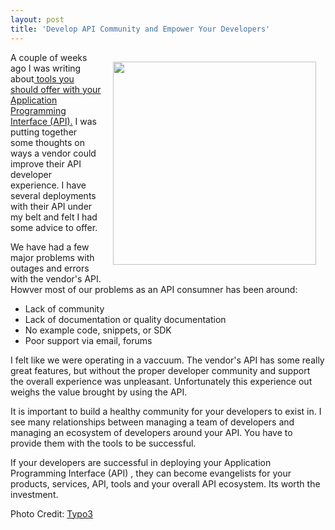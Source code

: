 ```yaml
---
layout: post
title: 'Develop API Community and Empower Your Developers'
---
```

<a href="http://t3dd09.typo3.org/home.html" target="_blank"><img class="alignnone" style="padding: 15px;" title="Developer Community" src="http://t3dd09.typo3.org/typo3temp/pics/02c9763015.jpeg" alt="" width="325" align="right" /></a>A couple of weeks ago I was writing about<a href="http://www.kinlane.com/2010/07/tools-you-should-offer-with-your-application-program-interface-api/"> tools you should offer with your Application Programming Interface (API).</a> I was putting together some thoughts on ways a vendor could improve their API developer experience. I have several deployments with their API under my belt and felt I had some advice to offer.<p></p>
We have had a few major problems with outages and errors with the vendor's API. Howver most of our problems as an API consumner has been around:
<ul class="mainlist">
	<li>Lack of community</li>
	<li>Lack of documentation or quality documentation</li>
	<li>No example code, snippets, or SDK</li>
	<li>Poor support via email, forums</li>
</ul>
I felt like we were operating in a vaccuum. The vendor's API has some really great features, but without the proper developer community and support the overall experience was unpleasant. Unfortunately this experience out weighs the value brought by using the API.<p></p>
It is important to build a healthy community for your developers to exist in. I see many relationships between managing a team of developers and managing an ecosystem of developers around your API. You have to provide them with the tools to be successful.<p></p>
If your developers are successful in deploying your Application Programming Interface (API) , they can become evangelists for your products, services, API, tools and your overall API ecosystem. Its worth the investment.<p></p>
Photo Credit: <a href="http://t3dd09.typo3.org/home.html" target="_blank">Typo3</a>